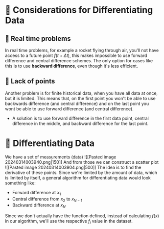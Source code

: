 # 🔵 Considerations for Differentiating Data

## 🔷 Real time problems
In real time problems, for example a rocket flying through air, you'll not have access to a future point $f(t + \Delta t)$, this makes impossible to use forward difference and central difference schemes. The only option for cases like this is to use **backward difference**, even though it's less efficient. 
## 🔷 Lack of points
Another problem is for finite historical data, when you have all data at once, but it is limited. This means that, on the first point you won't be able to use backwards difference (and central difference) and on the last point you wont be able to use forward difference (and central difference). 
- A solution is to use forward difference in the first data point, central difference in the middle, and backward difference for the last point. 

# 🔵 Differentiating Data
We have a set of measurements (data)
![[Pasted image 20240314003940.png|150]]
And from those we can construct a scatter plot
![[Pasted image 20240314003904.png|500]]
The idea is to find the derivative of these points. Since we're limited by the amount of data, which is limited by itself, a general algorithm for differentiating data would look something like:

- Forward difference at $x_1$
- Central difference from $x_2$ to $x_{N-1}$ 
- Backward difference at $x_N$

Since we don't actually have the function defined, instead of calculating $f(x)$ in our algorithm, we'll use the respective $f_i$ value in the dataset. 